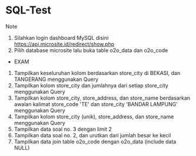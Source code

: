 # SQL-Test

Note
1. Silahkan login dashboard MySQL disini https://api.microsite.id/redirect/show.php
2. Pilih database microsite lalu buka table o2o_data dan o2o_code

- EXAM
1. Tampilkan keseluruhan kolom berdasarkan store_city di BEKASI, dan TANGERANG menggunakan Query
2. Tampilkan kolom store_city dan jumlahnya dari setiap store_city menggunakan Query
3. Tampilkan kolom store_city, store_address, dan store_name berdasarkan awalan kalimat store_code 'TE' dan store_city 'BANDAR LAMPUNG' menggunakan Query
4. Tampilkan kolom store_city (unik), store_address, dan store_name menggunakan Query
5. Tampilkan data soal no. 3 dengan limit 2
6. Tampilkan data soal no. 2, dan urutkan dari jumlah besar ke kecil
7. Tampilkan data join table o2o_code dengan o2o_data (include data NULL)
